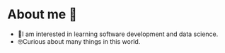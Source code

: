 # About me 💌


<ul>
  <li>🧐I am interested in learning software development and data science.</li>
  <li>🤓Curious about many things in this world.</li>
</ul>



